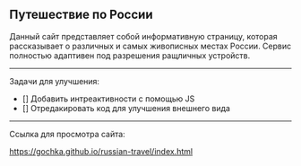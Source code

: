 Путешествие по России
----------------------

Данный сайт представляет собой информативную страницу, которая рассказывает о различных и самых живописных местах России.
Сервис полностью адаптивен под разрешения ращличных устройств.

----------------------
Задачи для улучшения:

- [] Добавить интреактивности с помощью JS
- [] Отредакировать код для улучшения внешнего вида

----------------------

Ссылка для просмотра сайта:

https://gochka.github.io/russian-travel/index.html

